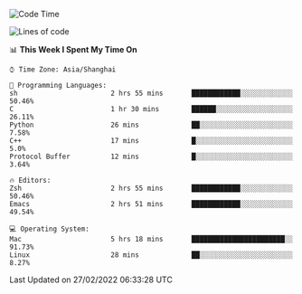 <!--START_SECTION:waka-->
![Code Time](http://img.shields.io/badge/Code%20Time-626%20hrs%2040%20mins-blue)

![Lines of code](https://img.shields.io/badge/From%20Hello%20World%20I%27ve%20Written-22%20Thousand%20lines%20of%20code-blue)

📊 **This Week I Spent My Time On** 

```text
⌚︎ Time Zone: Asia/Shanghai

💬 Programming Languages: 
sh                       2 hrs 55 mins       ████████████░░░░░░░░░░░░░   50.46% 
C                        1 hr 30 mins        ██████░░░░░░░░░░░░░░░░░░░   26.11% 
Python                   26 mins             ██░░░░░░░░░░░░░░░░░░░░░░░   7.58% 
C++                      17 mins             █░░░░░░░░░░░░░░░░░░░░░░░░   5.0% 
Protocol Buffer          12 mins             █░░░░░░░░░░░░░░░░░░░░░░░░   3.64%

🔥 Editors: 
Zsh                      2 hrs 55 mins       ████████████░░░░░░░░░░░░░   50.46% 
Emacs                    2 hrs 51 mins       ████████████░░░░░░░░░░░░░   49.54%

💻 Operating System: 
Mac                      5 hrs 18 mins       ███████████████████████░░   91.73% 
Linux                    28 mins             ██░░░░░░░░░░░░░░░░░░░░░░░   8.27%

```


 Last Updated on 27/02/2022 06:33:28 UTC
<!--END_SECTION:waka-->
